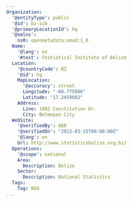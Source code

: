 ```yaml
---
Organization:
  '@entityType': public
  '@id': bz-sib
  '@primaryLocationId': hq
  '@xmlns':
    ns0: openmetadata:omad:1_0
  Name:
    '@lang': en
    '#text': Statistical Institute of Belize
  Location:
    '@countryCode': BZ
    '@id': hq
    MapLocation:
      '@accuracy': street
      Longitude: "-88.775986"
      Latitude: "17.2459082"
    Address:
      Line: 1902 Constitution Dr.
      City: Belmopan City
  WebSite:
    '@verifiedBy': AKR
    '@verifiedOn': "2012-03-15T00:00:00Z"
    '@lang': en
    Url: http://www.statisticsbelize.org.bz/
  Operations:
    '@scope': national
    Area:
      Description: Belize
    Sector:
      Description: National Statistics
  Tags:
    Tag: NSO
...
```

